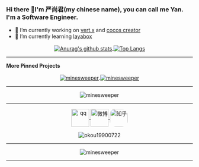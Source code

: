 ### Hi there 👋I'm 严尚君(my chinese name), you can call me Yan. I'm a Software Engineer.

- 🔭 I’m currently working on [vert.x](https://github.com/eclipse-vertx/vert.x) and [cocos creator](https://github.com/cocos-creator/engine)
- 🌱 I’m currently learning [layabox](https://github.com/layabox/LayaAir)

<p align="center">
<a href="https://github.com/anuraghazra/github-readme-stats">
  <picture>
    <source media="(prefers-color-scheme: dark)" srcset="https://github-readme-stats.vercel.app/api?username=okou19900722&show_icons=true&line_height=40&theme=transparent">
    <source media="(prefers-color-scheme: light)" srcset="https://github-readme-stats.vercel.app/api?username=okou19900722&show_icons=true&line_height=40&theme=default">
    <img  align="center" alt="Anurag's github stats" src="https://github-readme-stats.vercel.app/api?username=okou19900722&show_icons=true&line_height=40&theme=default">
  </picture>
</a>
<a href="https://github.com/anuraghazra/github-readme-stats">
  <picture>
    <source media="(prefers-color-scheme: dark)" srcset="https://github-readme-stats.vercel.app/api/top-langs/?username=okou19900722&theme=transparent&hide=html,css">
    <source media="(prefers-color-scheme: light)" srcset="https://github-readme-stats.vercel.app/api/top-langs/?username=okou19900722&theme=default&hide=html,css">
    <img align="center" alt="Top Langs" src="https://github-readme-stats.vercel.app/api/top-langs/?username=okou19900722&theme=default&hide=html,css">
  </picture>
</a>

</p>

<hr>

**More Pinned Projects**
<!--
[![ReadMe Card](https://github-readme-stats.vercel.app/api/pin/?username=okou19900722&repo=lippen-network-tool)](https://github.com/okou19900722/lippen-network-tool)
[![ReadMe Card](https://github-readme-stats.vercel.app/api/pin/?username=okou19900722&repo=minesweeper)](https://github.com/okou19900722/minesweeper)
-->

<!--
[![ReadMe Card](https://8zqkewwfb2.execute-api.us-east-1.amazonaws.com/prod/api/pin/?username=okou19900722&repo=lippen-network-tool)](https://github.com/okou19900722/lippen-network-tool)
[![ReadMe Card](https://8zqkewwfb2.execute-api.us-east-1.amazonaws.com/prod/api/pin/?username=okou19900722&repo=minesweeper)](https://github.com/okou19900722/minesweeper)
-->

<p align="center">
  <a href="https://github.com/okou19900722/minesweeper">
    <picture>
      <source media="(prefers-color-scheme: dark)" srcset="https://github-readme-stats.vercel.app/api/pin/?username=okou19900722&repo=minesweeper&theme=transparent">
      <source media="(prefers-color-scheme: light)" srcset="https://github-readme-stats.vercel.app/api/pin/?username=okou19900722&repo=minesweeper&theme=default">
      <img  align="center" alt="minesweeper" src="https://github-readme-stats.vercel.app/api/pin/?username=okou19900722&repo=minesweeper&theme=default">
    </picture>
  </a>
  <a href="https://github.com/okou19900722/lippen-network-tool">
    <picture>
      <source media="(prefers-color-scheme: dark)" srcset="https://github-readme-stats.vercel.app/api/pin/?username=okou19900722&repo=lippen-network-tool&theme=transparent">
      <source media="(prefers-color-scheme: light)" srcset="https://github-readme-stats.vercel.app/api/pin/?username=okou19900722&repo=lippen-network-tool&theme=default">
      <img  align="center" alt="minesweeper" src="https://github-readme-stats.vercel.app/api/pin/?username=okou19900722&repo=lippen-network-tool&theme=default">
    </picture>
  </a>
</p>

<hr>
<p align="center">
  <picture>
    <source media="(prefers-color-scheme: dark)" srcset="http://github-readme-streak-stats.herokuapp.com?user=okou19900722&background=0D1117&ring=58A6FF&sideNums=58A6FF&currStreakLabel=C9D1D9&border=21262D&stroke=21262D&fire=58A6FF&sideLabels=C9D1D9&dates=8B949E&currStreakNum=58A6FF">
    <source media="(prefers-color-scheme: light)" srcset="http://github-readme-streak-stats.herokuapp.com?user=okou19900722&background=FFFFFF&ring=0969DA&sideNums=0969DA&currStreakLabel=57606A&border=D8DEE4&stroke=D8DEE4&fire=0969DA&sideLabels=57606A&dates=A4AAAF&currStreakNum=0969DA">
    <img  align="center" alt="minesweeper" src="http://github-readme-streak-stats.herokuapp.com?user=okou19900722&background=FFFFFF&ring=0969DA&sideNums=0969DA&currStreakLabel=57606A&border=D8DEE4&stroke=D8DEE4&fire=0969DA&sideLabels=57606A&dates=A4AAAF&currStreakNum=0969DA">
  </picture>
</p>
<hr>

<p align="center">
  <a href="http://wpa.qq.com/msgrd?v=3&uin=512058895&site=qq&menu=yes" target="blank">
    <img align="center" src="https://img.icons8.com/color/1x/qq.png" alt="qq" height="48" width="48" />
  </a>
  <a href="http://weibo.com/512058895" target="blank">
    <img align="center" src="https://img.icons8.com/color/1x/weibo.png" alt="微博" height="48" width="48" />
  </a>
  <a href="https://www.zhihu.com/people/lan-yan-chen-yu" target="blank">
    <img align="center" src="https://picx.zhimg.com/v2-dabccb1dd4014217316be5ea14021653_xl.jpg" alt="知乎" height="48" width="48" style="border-radius: 15px" />
  </a>
</p>
<p align="center"> <img src="https://komarev.com/ghpvc/?username=okou19900722" alt="okou19900722" /> </p>

<hr>
<p align="center">
  <picture>
    <source media="(prefers-color-scheme: dark)" srcset="https://skillicons.dev/icons?i=bash,css,dart,docker,eclipse,flutter,git,github,githubactions,gitlab,gmail,gradle,html,idea,java,js,kotlin,maven,mysql,npm,postman,redis,rust,spring,sublime,ts,webstorm&theme=light">
    <source media="(prefers-color-scheme: light)" srcset="https://skillicons.dev/icons?i=bash,css,dart,docker,eclipse,flutter,git,github,githubactions,gitlab,gmail,gradle,html,idea,java,js,kotlin,maven,mysql,npm,postman,redis,rust,spring,sublime,ts,webstorm&theme=dark">
    <img  align="center" alt="minesweeper" src="https://skillicons.dev/icons?i=bash,css,dart,docker,eclipse,flutter,git,github,githubactions,gitlab,gmail,gradle,html,idea,java,js,kotlin,maven,mysql,npm,postman,redis,rust,spring,sublime,ts,webstorm&theme=light">
  </picture>
</p>
<hr>

<!--
**okou19900722/okou19900722** is a ✨ _special_ ✨ repository because its `README.md` (this file) appears on your GitHub profile.

Here are some ideas to get you started:

- 🔭 I’m currently working on ...
- 🌱 I’m currently learning ...
- 👯 I’m looking to collaborate on ...
- 🤔 I’m looking for help with ...
- 💬 Ask me about ...
- 📫 How to reach me: ...
- 😄 Pronouns: ...
- ⚡ Fun fact: ...
-->
